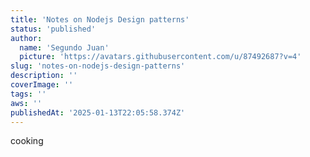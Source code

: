 ```yaml
---
title: 'Notes on Nodejs Design patterns'
status: 'published'
author:
  name: 'Segundo Juan'
  picture: 'https://avatars.githubusercontent.com/u/87492687?v=4'
slug: 'notes-on-nodejs-design-patterns'
description: ''
coverImage: ''
tags: ''
aws: ''
publishedAt: '2025-01-13T22:05:58.374Z'
---
```


cooking